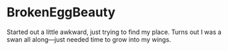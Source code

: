 # BrokenEggBeauty

Started out a little awkward, just trying to find my place. Turns out I was a swan all along—just needed time to grow into my wings.
